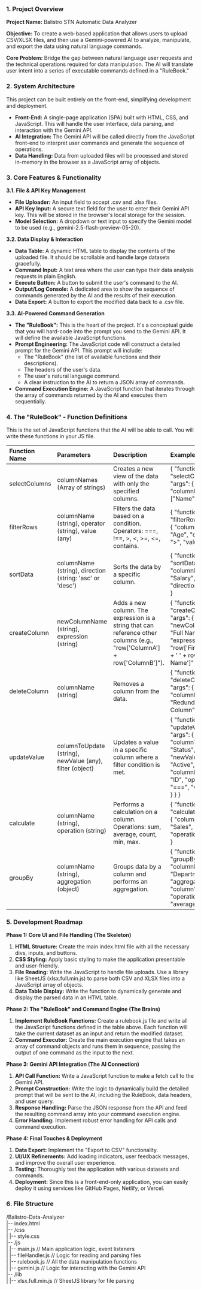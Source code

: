 ### **1\. Project Overview**

**Project Name:** Balistro STN Automatic Data Analyzer

**Objective:** To create a web-based application that allows users to upload CSV/XLSX files, and then use a Gemini-powered AI to analyze, manipulate, and export the data using natural language commands.

**Core Problem:** Bridge the gap between natural language user requests and the technical operations required for data manipulation. The AI will translate user intent into a series of executable commands defined in a "RuleBook."

### **2\. System Architecture**

This project can be built entirely on the front-end, simplifying development and deployment.

* **Front-End:** A single-page application (SPA) built with HTML, CSS, and JavaScript. This will handle the user interface, data parsing, and interaction with the Gemini API.  
* **AI Integration:** The Gemini API will be called directly from the JavaScript front-end to interpret user commands and generate the sequence of operations.  
* **Data Handling:** Data from uploaded files will be processed and stored in-memory in the browser as a JavaScript array of objects.

### **3\. Core Features & Functionality**

**3.1. File & API Key Management**

* **File Uploader:** An input field to accept .csv and .xlsx files.  
* **API Key Input:** A secure text field for the user to enter their Gemini API key. This will be stored in the browser's local storage for the session.  
* **Model Selection:** A dropdown or text input to specify the Gemini model to be used (e.g., gemini-2.5-flash-preview-05-20).

**3.2. Data Display & Interaction**

* **Data Table:** A dynamic HTML table to display the contents of the uploaded file. It should be scrollable and handle large datasets gracefully.  
* **Command Input:** A text area where the user can type their data analysis requests in plain English.  
* **Execute Button:** A button to submit the user's command to the AI.  
* **Output/Log Console:** A dedicated area to show the sequence of commands generated by the AI and the results of their execution.  
* **Data Export:** A button to export the modified data back to a .csv file.

**3.3. AI-Powered Command Generation**

* **The "RuleBook":** This is the heart of the project. It's a conceptual guide that you will hard-code into the prompt you send to the Gemini API. It will define the available JavaScript functions.  
* **Prompt Engineering:** The JavaScript code will construct a detailed prompt for the Gemini API. This prompt will include:  
  * The "RuleBook" (the list of available functions and their descriptions).  
  * The headers of the user's data.  
  * The user's natural language command.  
  * A clear instruction to the AI to return a JSON array of commands.  
* **Command Execution Engine:** A JavaScript function that iterates through the array of commands returned by the AI and executes them sequentially.

### **4\. The "RuleBook" \- Function Definitions**

This is the set of JavaScript functions that the AI will be able to call. You will write these functions in your JS file.

| Function Name | Parameters | Description | Example AI Output |
| :---- | :---- | :---- | :---- |
| selectColumns | columnNames (Array of strings) | Creates a new view of the data with only the specified columns. | { "function": "selectColumns", "args": { "columnNames": \["Name", "Age"\] } } |
| filterRows | columnName (string), operator (string), value (any) | Filters the data based on a condition. Operators: \===, \!==, \>, \<, \>=, \<=, contains. | { "function": "filterRows", "args": { "columnName": "Age", "operator": "\>", "value": 30 } } |
| sortData | columnName (string), direction (string: 'asc' or 'desc') | Sorts the data by a specific column. | { "function": "sortData", "args": { "columnName": "Salary", "direction": "desc" } } |
| createColumn | newColumnName (string), expression (string) | Adds a new column. The expression is a string that can reference other columns (e.g., "row\['ColumnA'\] \+ row\['ColumnB'\]"). | { "function": "createColumn", "args": { "newColumnName": "Full Name", "expression": "row\['First Name'\] \+ ' ' \+ row\['Last Name'\]" } } |
| deleteColumn | columnName (string) | Removes a column from the data. | { "function": "deleteColumn", "args": { "columnName": "Redundant Column" } } |
| updateValue | columnToUpdate (string), newValue (any), filter (object) | Updates a value in a specific column where a filter condition is met. | { "function": "updateValue", "args": { "columnToUpdate": "Status", "newValue": "Active", "filter": { "columnName": "ID", "operator": "===", "value": 123 } } } |
| calculate | columnName (string), operation (string) | Performs a calculation on a column. Operations: sum, average, count, min, max. | { "function": "calculate", "args": { "columnName": "Sales", "operation": "sum" } } |
| groupBy | columnName (string), aggregation (object) | Groups data by a column and performs an aggregation. | { "function": "groupBy", "args": { "columnName": "Department", "aggregation": { "column": "Salary", "operation": "average" } } } |

### **5\. Development Roadmap**

**Phase 1: Core UI and File Handling (The Skeleton)**

1. **HTML Structure:** Create the main index.html file with all the necessary divs, inputs, and buttons.  
2. **CSS Styling:** Apply basic styling to make the application presentable and user-friendly.  
3. **File Reading:** Write the JavaScript to handle file uploads. Use a library like SheetJS (xlsx.full.min.js) to parse both CSV and XLSX files into a JavaScript array of objects.  
4. **Data Table Display:** Write the function to dynamically generate and display the parsed data in an HTML table.

**Phase 2: The "RuleBook" and Command Engine (The Brains)**

1. **Implement RuleBook Functions:** Create a rulebook.js file and write all the JavaScript functions defined in the table above. Each function will take the current dataset as an input and return the modified dataset.  
2. **Command Executor:** Create the main execution engine that takes an array of command objects and runs them in sequence, passing the output of one command as the input to the next.

**Phase 3: Gemini API Integration (The AI Connection)**

1. **API Call Function:** Write a JavaScript function to make a fetch call to the Gemini API.  
2. **Prompt Construction:** Write the logic to dynamically build the detailed prompt that will be sent to the AI, including the RuleBook, data headers, and user query.  
3. **Response Handling:** Parse the JSON response from the API and feed the resulting command array into your command execution engine.  
4. **Error Handling:** Implement robust error handling for API calls and command execution.

**Phase 4: Final Touches & Deployment**

1. **Data Export:** Implement the "Export to CSV" functionality.  
2. **UI/UX Refinements:** Add loading indicators, user feedback messages, and improve the overall user experience.  
3. **Testing:** Thoroughly test the application with various datasets and commands.  
4. **Deployment:** Since this is a front-end-only application, you can easily deploy it using services like GitHub Pages, Netlify, or Vercel.

### **6\. File Structure**

/Balistro-Data-Analyzer  
|-- index.html  
|-- /css  
|   |-- style.css  
|-- /js  
|   |-- main.js         // Main application logic, event listeners  
|   |-- fileHandler.js  // Logic for reading and parsing files  
|   |-- rulebook.js     // All the data manipulation functions  
|   |-- gemini.js       // Logic for interacting with the Gemini API  
|-- /lib  
|   |-- xlsx.full.min.js // SheetJS library for file parsing  
